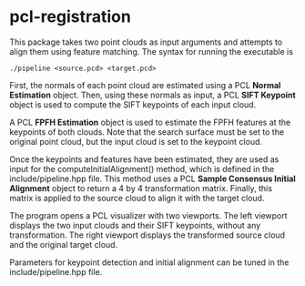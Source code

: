 # pcl-registration

This package takes two point clouds as input arguments and attempts to align them using feature matching. The syntax for running the executable is 
```
./pipeline <source.pcd> <target.pcd>
```

First, the normals of each point cloud are estimated using a PCL **Normal Estimation** object. Then, using these normals as input, a PCL **SIFT Keypoint** object is used to compute the SIFT keypoints of each input cloud.

A PCL **FPFH Estimation** object is used to estimate the FPFH features at the keypoints of both clouds. Note that the search surface must be set to the original point cloud, but the input cloud is set to the keypoint cloud.

Once the keypoints and features have been estimated, they are used as input for the computeInitialAlignment() method, which is defined in the include/pipeline.hpp file. This method uses a PCL **Sample Consensus Initial Alignment** object to return a 4 by 4 transformation matrix. Finally, this matrix is applied to the source cloud to align it with the target cloud.

The program opens a PCL visualizer with two viewports. The left viewport displays the two input clouds and their SIFT keypoints, without any transformation. The right viewport displays the transformed source cloud and the original target cloud.

Parameters for keypoint detection and initial alignment can be tuned in the include/pipeline.hpp file.
